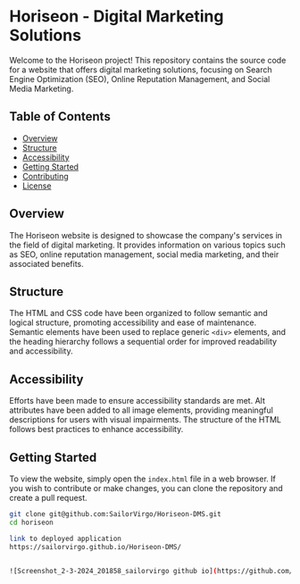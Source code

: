 # Horiseon - Digital Marketing Solutions

Welcome to the Horiseon project! This repository contains the source code for a website that offers digital marketing solutions, focusing on Search Engine Optimization (SEO), Online Reputation Management, and Social Media Marketing.

## Table of Contents
- [Overview](#overview)
- [Structure](#structure)
- [Accessibility](#accessibility)
- [Getting Started](#getting-started)
- [Contributing](#contributing)
- [License](#license)

## Overview
The Horiseon website is designed to showcase the company's services in the field of digital marketing. It provides information on various topics such as SEO, online reputation management, social media marketing, and their associated benefits.

## Structure
The HTML and CSS code have been organized to follow semantic and logical structure, promoting accessibility and ease of maintenance. Semantic elements have been used to replace generic `<div>` elements, and the heading hierarchy follows a sequential order for improved readability and accessibility.

## Accessibility
Efforts have been made to ensure accessibility standards are met. Alt attributes have been added to all image elements, providing meaningful descriptions for users with visual impairments. The structure of the HTML follows best practices to enhance accessibility.

## Getting Started
To view the website, simply open the `index.html` file in a web browser. If you wish to contribute or make changes, you can clone the repository and create a pull request.

```bash
git clone git@github.com:SailorVirgo/Horiseon-DMS.git
cd horiseon

link to deployed application
https://sailorvirgo.github.io/Horiseon-DMS/


![Screenshot_2-3-2024_201858_sailorvirgo github io](https://github.com/SailorVirgo/Horiseon-DMS/assets/153470839/0a6c15f1-649e-47e7-bc3c-a5ba7408f42f)
